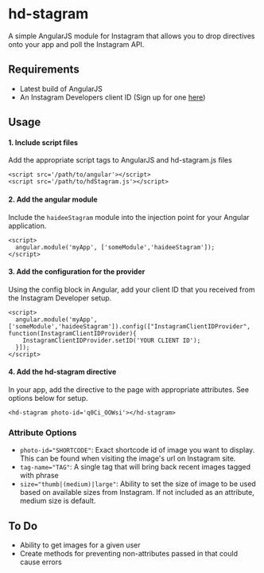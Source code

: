 hd-stagram
==========

A simple AngularJS module for Instagram that allows you to drop directives onto your app
and poll the Instagram API.

## Requirements

- Latest build of AngularJS
- An Instagram Developers client ID (Sign up for one [here](http://instagram.com/developer))

## Usage

#### 1. Include script files

Add the appropriate script tags to AngularJS and hd-stagram.js files

```
<script src='/path/to/angular'></script>
<script src='/path/to/hdStagram.js'></script>
```

#### 2. Add the angular module
Include the `haideeStagram` module into the injection point for your Angular application.
```
<script>
  angular.module('myApp', ['someModule','haideeStagram']);
</script>
```

#### 3. Add the configuration for the provider
Using the config block in Angular, add your client ID that you received from the Instagram Developer setup.
```
<script>
  angular.module('myApp', ['someModule','haideeStagram']).config(["InstagramClientIDProvider", function(InstagramClientIDProvider){
    InstagramClientIDProvider.setID('YOUR CLIENT ID');
  }]);
</script>
```

#### 4. Add the hd-stagram directive
In your app, add the directive to the page with appropriate attributes. See options below for setup.
```
<hd-stagram photo-id='q0Ci_OOWsi'></hd-stagram>
```

### Attribute Options
* `photo-id="SHORTCODE"`: Exact shortcode id of image you want to display. This can be found when visiting the image's url on Instagram site.
* `tag-name="TAG"`: A single tag that will bring back recent images tagged with phrase
* `size="thumb|(medium)|large"`: Ability to set the size of image to be used based on available sizes from Instagram. If not included as an attribute, medium size is default.

## To Do
* Ability to get images for a given user
* Create methods for preventing non-attributes passed in that could cause errors
